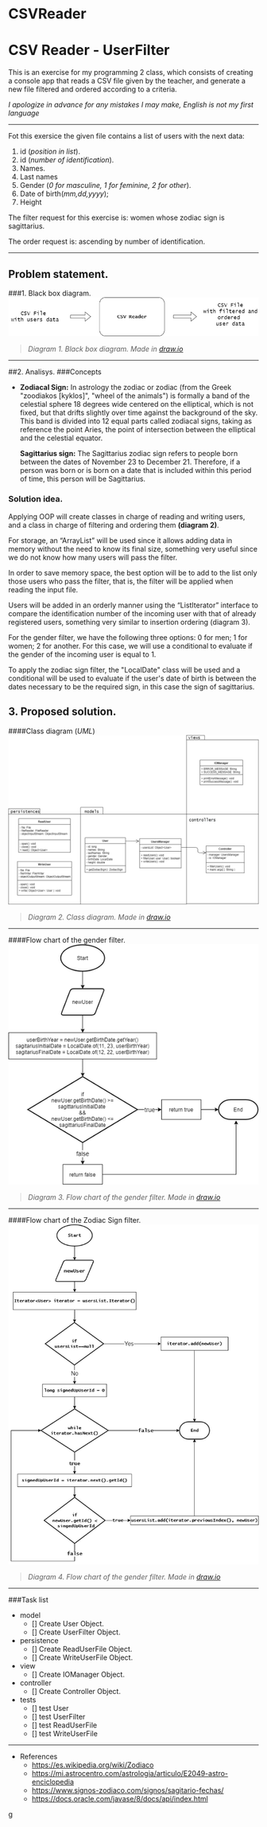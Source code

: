 # CSVReader

# CSV Reader - UserFilter

This is an exercise for my programming 2 class, which consists of creating a console app that reads a CSV file given by the teacher,
and generate a new file filtered and ordered according to a criteria.

*I apologize in advance for any mistakes I may make, English is not my first language*

------------------------------------------------------------------------------

Fot this exersice the given file contains a list of users with the next data:

1. id (*position in list*).
2. id (*number of identification*).
3. Names.
4. Last names
5. Gender (*0 for masculine, 1 for feminine, 2 for other*).
6. Date of birth(_mm,dd,yyyy_);
7. Height

The filter request for this exercise is: women whose zodiac sign is sagittarius.

The order request is: ascending by number of identification.

---
## Problem statement.
###1. Black box diagram.
![](Diagrams/CSVReader_BlackBox.png)
> *Diagram 1. Black box diagram. Made in [draw.io](http://draw.io/)*
---
##2. Analisys.
###Concepts
* **Zodiacal Sign:** In astrology the zodiac or zodiac (from the Greek "zoodiakos [kyklos]", "wheel of the animals") is formally a band of the celestial sphere 18 degrees wide centered on the elliptical, which is not fixed, but that drifts slightly over time against the background of the sky. This band is divided into 12 equal parts called zodiacal signs, taking as reference the point Aries, the point of intersection between the elliptical and the celestial equator.

	**Sagittarius sign:** The Sagittarius zodiac sign refers to people born between the dates of November 23 to December 21. Therefore, if a person was born or is born on a date that is included within this period of time, this person will be Sagittarius.



### Solution idea.
Applying OOP will create classes in charge of reading and writing users, and a class in charge of filtering and ordering them **(diagram 2)**.

For storage, an “ArrayList” will be used since it allows adding data in memory without the need to know its final size, something very useful since we do not know how many users will pass the filter. 

In order to save memory space, the best option will be to add to the list only those users who pass the filter, that is, the filter will be applied when reading the input file.

Users will be added in an orderly manner using the “ListIterator” interface to compare the identification number of the incoming user with that of already registered users, something very similar to insertion ordering (diagram 3).

For the gender filter, we have the following three options: 0 for men; 1 for women; 2 for another. For this case, we will use a conditional to evaluate if the gender of the incoming user is equal to 1.
	
To apply the zodiac sign filter, the "LocalDate" class will be used and a conditional will be used to evaluate if the user's date of birth is between the dates necessary to be the required sign, in this case the sign of sagittarius.


## 3. Proposed solution. 

####Class diagram (*UML*)
![](Diagrams/CSVReader_UML.png)
> *Diagram 2. Class diagram. Made in [draw.io](http://draw.io/)*
---

####Flow chart of the gender filter.
![](Diagrams/FilterUsers_FlowChart.png)
> *Diagram 3. Flow chart of the gender filter. Made in [draw.io](http://draw.io/)*
---
####Flow chart of the Zodiac Sign filter.
![](Diagrams/InsertionSort_FlowChart.png)
> *Diagram 4. Flow chart of the gender filter. Made in [draw.io](http://draw.io/)*
---

###Task list
+ model
  - [] Create User Object.	
  - [] Create UserFilter Object.
+ persistence
	- [] Create ReadUserFile Object.
	- [] Create WriteUserFile Object.
+ view
	- [] Create IOManager Object.
+ controller
	- [] Create Controller Object.
+ tests
	- [] test User
	- [] test UserFilter
	- [] test ReadUserFile
	- [] test WriteUserFile
	
---
+ References
	* https://es.wikipedia.org/wiki/Zodiaco
	* https://mi.astrocentro.com/astrologia/articulo/E2049-astro-enciclopedia
	* https://www.signos-zodiaco.com/signos/sagitario-fechas/
	* https://docs.oracle.com/javase/8/docs/api/index.html

g